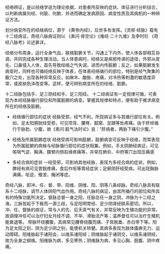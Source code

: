 经络辨证，是以经络学说为理论依据，对患者所反映的症状、体征进行分析综合，以判断病属何经、何脏、何腑，并进而确定发病原因、病变性质及其病机的一种辨证方法。

划分病变所在的经络病位，源于 《黄帝内经》，后世多有发挥。《灵枢·经脉》载有十二经病证，奇经八脉病证则以 《素问·骨空论》《难经·二十九难》及李时珍 《奇经八脉考》论述甚详。

经络分布周身，运行全身气血，联络脏腑关节，沟通上下内外，使人体各部相互协调，共同完成各种生理活动。当人体患病时，经络又是病邪传递的途径，外邪从皮毛、口鼻侵入人体，首先导致经络之气失调，进而内传脏腑；反之，如果脏腑发生病变时，同样也可循经络反映于体表，在体表经络循行的部位，特别是经气聚集的腧穴之处，出现各种异常反应，如麻木、酸胀、疼痛，对冷热等刺激的敏感度异常，或皮肤色泽改变等。这样，便可辨别病变所在的经络、脏腑。


十二经脉包括手、足三阴经和手、足三阳经。
十二经病证有一定规律可循，可表现为本经经脉循行部位和所属脏腑的病变。掌握其规律和特点，便有助于推求病变所在的经络及脏腑。

- 经络循行部位的症状 经脉受邪，经气不利，所现病证多与其循行部位有关。例如，足太阳膀胱经受邪，可见项背、腰脊、腘窝、足跟等处疼痛。由于肝经循行于胁肋、少腹，故《素问·脏气法时论》说：“肝病者，两胁下痛引少腹。”

- 经络及所属脏腑症状 经络受病可影响脏腑，脏腑病变可反映于经络，而常表现为所属脏腑的病候与经脉循行部位的症状相兼。例如，手太阴肺经病证，可见咳喘气逆、胸满、臑臂内侧前缘疼痛等，并常在肺俞、中府等穴出现压痛感

- 多经合病的症状 一经受邪，可影响其他经脉，表现为多经合病的症状。例如，脾经有病可见胃脘疼痛，食后作呕等胃经症状；足厥阴肝经受病，可出现胸胁满痛，呕逆，飧泄，癃闭等症。


奇经八脉，即冲、任、督、带、阳维、阴维、阳、阴等八条经脉。奇经八脉具有联系十二经脉，调节人体阴阳气血作用。奇经八脉的病证，由其所循行的部位和所具有的特殊功能所决定。督脉总督一身之阳，任脉总任一身之阴，冲脉为十二经之海，三脉皆起于下极而一源三歧，与足阳明胃经、足少阴肾经联系密切。所以，冲、任、督脉的病证，常与人的先、后天真气有关，并常反映为生殖功能的异常。故调理冲任可以治疗妇女月经不调、不孕、滑胎流产等；温养督任可以治疗生殖机能衰退等。
带脉环绕腰腹，其病常见腰脊绕腹而痛、子宫脱垂、赤白带下等。阳为足太阳之别，阴为足少阴之别，能使机关矫健。其病多表现为肢体痿痹无力、运动障碍。阳维脉起于诸阳会，以维系诸阳经；阴维脉起于诸阴交，以维系诸阴经，故为全身之纲维。阳维脉为病，多见寒热；阴维脉为病，多见心胸、脘腹、阴中疼痛。